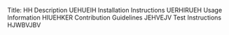 Title: HH
Description UEHUEIH
Installation Instructions UERHIRUEH
Usage Information HIUEHKER
Contribution Guidelines JEHVEJV
Test Instructions HJWBVJBV

